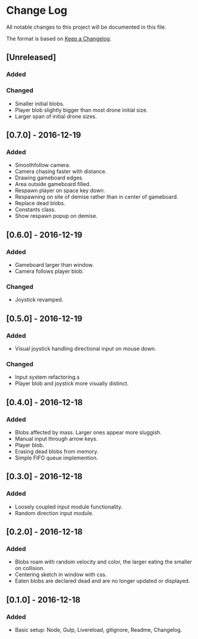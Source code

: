 
# Change Log
All notable changes to this project will be documented in this file.

The format is based on [Keep a Changelog](http://keepachangelog.com/).

## [Unreleased]
### Added

### Changed
- Smaller initial blobs.
- Player blob slightly bigger than most drone initial size.
- Larger span of initial drone sizes.

## [0.7.0] - 2016-12-19
### Added
- Smoothfollow camera.
- Camera chasing faster with distance.
- Drawing gameboard edges.
- Area outside gameboard filled.
- Respawn player on space key down.
- Respawning on site of demise rather than in center of gameboard.
- Replace dead blobs.
- Constants class.
- Show respawn popup on demise.

## [0.6.0] - 2016-12-19
### Added
- Gameboard larger than window.
- Camera follows player blob.

### Changed
- Joystick revamped.

## [0.5.0] - 2016-12-19
### Added
- Visual joystick handling directional input on mouse down.

### Changed
- Input system refactoring.s
- Player blob and joystick more visually distinct.


## [0.4.0] - 2016-12-18
### Added
- Blobs affected by mass. Larger ones appear more sluggish.
- Manual input through arrow keys.
- Player blob.
- Erasing dead blobs from memory. 
- Simple FIFO queue implemention.

## [0.3.0] - 2016-12-18
### Added
- Loosely coupled input module functionality.
- Random direction input module.

## [0.2.0] - 2016-12-18
### Added
- Blobs roam with random velocity and color, the larger eating the smaller on collision.
- Centering sketch in window with css.
- Eaten blobs are declared dead and are no longer updated or displayed.

## [0.1.0] - 2016-12-18
### Added
- Basic setup: Node, Gulp, Livereload, gitignore, Readme, Changelog.